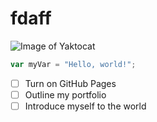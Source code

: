 # fdaff
![Image of Yaktocat](https://octodex.github.com/images/yaktocat.png)
``` javascript
var myVar = "Hello, world!";
```
- [ ] Turn on GitHub Pages
- [ ] Outline my portfolio
- [ ] Introduce myself to the world
